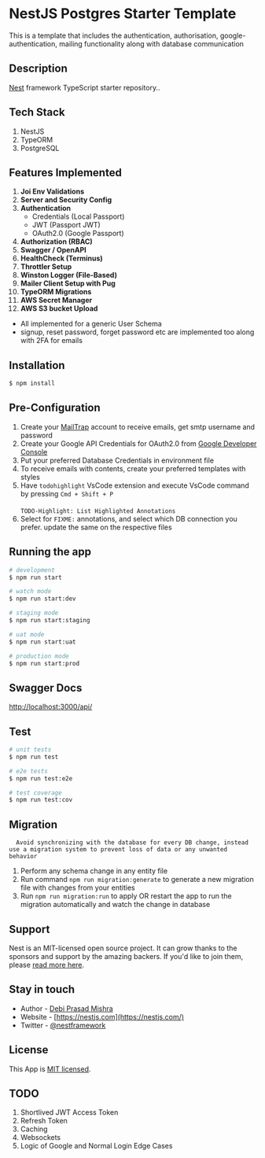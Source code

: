 # NestJS Postgres Starter Template

This is a template that includes the authentication, authorisation, google-authentication, mailing functionality along with database communication

## Description

[Nest](https://github.com/nestjs/nest) framework TypeScript starter repository..

## Tech Stack

1. NestJS
2. TypeORM
3. PostgreSQL

## Features Implemented
1. **Joi Env Validations**
2. **Server and Security Config**
3. **Authentication**
   - Credentials (Local Passport)
   - JWT (Passport JWT)
   - OAuth2.0 (Google Passport)
4. **Authorization (RBAC)**
5. **Swagger / OpenAPI**
6. **HealthCheck (Terminus)**
7. **Throttler Setup**
8. **Winston Logger (File-Based)**
9. **Mailer Client Setup with Pug**
10. **TypeORM Migrations**
11. **AWS Secret Manager**
12. **AWS S3 bucket Upload**


- All implemented for a generic User Schema
- signup, reset password, forget password etc are implemented too along with 2FA for emails

## Installation

```bash
$ npm install
```

## Pre-Configuration

1. Create your [MailTrap](https://mailtrap.io/) account to receive emails, get smtp username and password
2. Create your Google API Credentials for OAuth2.0 from [Google Developer Console](https://console.cloud.google.com/apis/credentials)
3. Put your preferred Database Credentials in environment file
4. To receive emails with contents, create your preferred templates with styles
5. Have `todohighlight` VsCode extension and execute VsCode command by pressing `Cmd + Shift + P`
   <br/><br/>`TODO-Highlight: List Highlighted Annotations`
6. Select for `FIXME:` annotations, and select which DB connection you prefer. update the same on the respective files

## Running the app

```bash
# development
$ npm run start

# watch mode
$ npm run start:dev

# staging mode
$ npm run start:staging

# uat mode
$ npm run start:uat

# production mode
$ npm run start:prod
```

## Swagger Docs

[http://localhost:3000/api/](http://localhost:3000/api/)

## Test

```bash
# unit tests
$ npm run test

# e2e tests
$ npm run test:e2e

# test coverage
$ npm run test:cov
```

## Migration

      Avoid synchronizing with the database for every DB change, instead use a migration system to prevent loss of data or any unwanted behavior

1. Perform any schema change in any entity file
2. Run command `npm run migration:generate` to generate a new migration file with changes from your entities
3. Run `npm run migration:run` to apply OR restart the app to run the migration automatically and watch the change in database

## Support

Nest is an MIT-licensed open source project. It can grow thanks to the sponsors and support by the amazing backers. If you'd like to join them, please [read more here](https://docs.nestjs.com/support).

## Stay in touch

- Author - [Debi Prasad Mishra](https://www.debiprasadmishra.net/)
- Website - [https://nestjs.com](https://nestjs.com/)
- Twitter - [@nestframework](https://twitter.com/nestframework)

## License

This App is [MIT licensed](LICENSE).


## TODO
1. Shortlived JWT Access Token
2. Refresh Token
3. Caching
4. Websockets
6. Logic of Google and Normal Login Edge Cases


